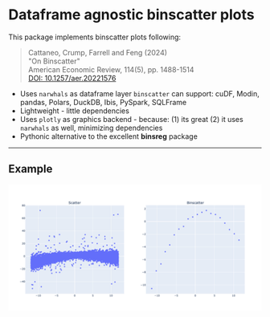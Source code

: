 # Dataframe agnostic binscatter plots

This package implements binscatter plots following:

> Cattaneo, Crump, Farrell and Feng (2024)  
> "On Binscatter"  
> American Economic Review, 114(5), pp. 1488-1514  
> [DOI: 10.1257/aer.20221576](https://doi.org/10.1257/aer.20221576)

- Uses `narwhals` as dataframe layer `binscatter` can support: cuDF, Modin, pandas, Polars, DuckDB, Ibis, PySpark, SQLFrame
- Lightweight - little dependencies
- Uses `plotly` as graphics backend - because: (1) its great (2) it uses `narwhals` as well, minimizing dependencies
- Pythonic alternative to the excellent **binsreg** package

---

## Example

![combined](https://github.com/matthiaskaeding/binscatter/blob/images/images/readme/combined.png?raw=true)

